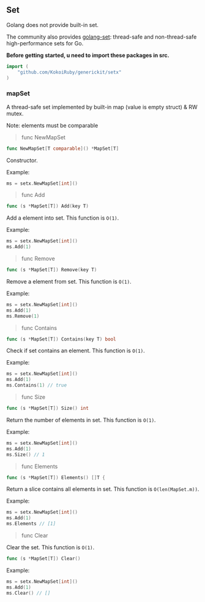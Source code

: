 ## Set

Golang does not provide built-in set.

The community also provides [golang-set](https://github.com/deckarep/golang-set): thread-safe and non-thread-safe high-performance sets for Go.

**Before getting started, u need to import these packages in src.**

```go
import (
    "github.com/KokoiRuby/generickit/setx"
)
```

### mapSet

A thread-safe set implemented by built-in map (value is empty struct) & RW mutex.

Note: elements must be comparable

> func NewMapSet

```go
func NewMapSet[T comparable]() *MapSet[T]
```

Constructor.

Example:

```go
ms = setx.NewMapSet[int]()
```

> func Add

```go
func (s *MapSet[T]) Add(key T)
```

Add a element into set. This function is `O(1)`.

Example:

```go
ms = setx.NewMapSet[int]()
ms.Add(1)
```

> func Remove

```go
func (s *MapSet[T]) Remove(key T)
```

Remove a element from set. This function is `O(1)`.

Example:

```go
ms = setx.NewMapSet[int]()
ms.Add(1)
ms.Remove(1)
```

> func Contains

```go
func (s *MapSet[T]) Contains(key T) bool
```

Check if set contains an element. This function is `O(1)`.

Example:

```go
ms = setx.NewMapSet[int]()
ms.Add(1)
ms.Contains(1) // true
```

> func Size

```go
func (s *MapSet[T]) Size() int
```

Return the number of elements in set. This function is `O(1)`.

Example:

```go
ms = setx.NewMapSet[int]()
ms.Add(1)
ms.Size() // 1
```

> func Elements

```go
func (s *MapSet[T]) Elements() []T {
```

Return a slice contains all elements in set. This function is `O(len(MapSet.m))`.

Example:

```go
ms = setx.NewMapSet[int]()
ms.Add(1)
ms.Elements // [1]
```

> func Clear

Clear the set. This function is `O(1)`.

```go
func (s *MapSet[T]) Clear()
```

Example:

```go
ms = setx.NewMapSet[int]()
ms.Add(1)
ms.Clear() // []
```

